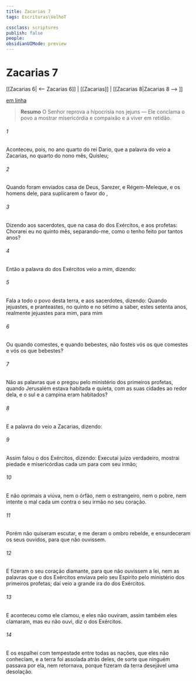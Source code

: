 ```yaml
---
title: Zacarias 7
tags: Escrituras\VelhoT

cssclass: scriptures
publish: false
people:
obsidianUIMode: preview
---
```


# Zacarias 7
[[Zacarias 6| <-- Zacarias 6]] | [[Zacarias]] | [[Zacarias 8|Zacarias 8 --> ]]

[em linha](https://churchofjesuschrist.org/study/scriptures/ot/zech/7?lang=por)

> __Resumo__
O Senhor reprova a hipocrisia nos jejuns — Ele conclama o povo a mostrar misericórdia e compaixão e a viver em retidão.

###### 1 
Aconteceu, pois, no ano quarto do rei Dario, que a palavra do  veio a Zacarias, no  quarto do nono mês,  Quisleu;

###### 2 
Quando foram enviados  casa de Deus, Sarezer, e Régem-Meleque, e os homens dele, para suplicarem o favor do ,

###### 3 
Dizendo aos sacerdotes, que  na casa do  dos Exércitos, e aos profetas: Chorarei eu no quinto mês, separando-me, como o tenho feito por tantos anos?

###### 4 
Então a palavra do  dos Exércitos veio a mim, dizendo:

###### 5 
Fala a todo o povo desta terra, e aos sacerdotes, dizendo: Quando jejuastes, e pranteastes, no quinto e no sétimo  a saber, estes setenta anos,  realmente jejuastes para mim, para mim 

###### 6 
Ou quando comestes, e quando bebestes, não fostes vós os que comestes e vós os que bebestes?

###### 7 
Não  as palavras que o  pregou pelo ministério dos primeiros profetas, quando Jerusalém estava habitada e quieta, com as suas cidades ao redor dela, e o sul e a campina eram habitados?

###### 8 
E a palavra do  veio a Zacarias, dizendo:

###### 9 
Assim falou o  dos Exércitos, dizendo: Executai juízo verdadeiro, mostrai piedade e misericórdias cada um para com seu irmão;

###### 10 
E não oprimais a viúva, nem o órfão, nem o estrangeiro, nem o pobre, nem intente o mal cada um contra o seu irmão no seu coração.

###### 11 
Porém não quiseram escutar, e me deram o ombro rebelde, e ensurdeceram os seus ouvidos, para que não ouvissem.

###### 12 
E fizeram o seu coração  diamante, para que não ouvissem a lei, nem as palavras que o  dos Exércitos enviava pelo seu Espírito pelo ministério dos primeiros profetas; daí veio a grande ira do  dos Exércitos.

###### 13 
E aconteceu  como ele clamou, e eles não ouviram, assim também eles clamaram, mas eu não ouvi, diz o  dos Exércitos.

###### 14 
E os espalhei com tempestade entre todas as nações, que eles não conheciam, e a terra foi assolada atrás deles, de sorte que ninguém passava por ela, nem retornava, porque fizeram da terra desejável uma desolação.

